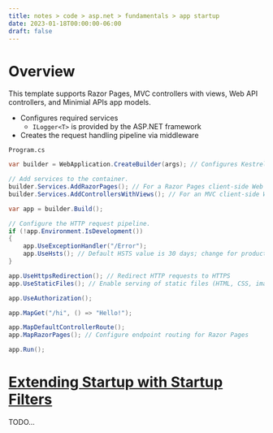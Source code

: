 ```yaml
---
title: notes > code > asp.net > fundamentals > app startup
date: 2023-01-18T00:00:00-06:00
draft: false
---
```


# Overview
This template supports Razor Pages, MVC controllers with views, Web API controllers, and Minimial APIs app models.
- Configures required services
    - `ILogger<T>` is provided by the ASP.NET framework
- Creates the request handling pipeline via middleware

`Program.cs`
```cs
var builder = WebApplication.CreateBuilder(args); // Configures Kestrel

// Add services to the container.
builder.Services.AddRazorPages(); // For a Razor Pages client-side Web UI
builder.Services.AddControllersWithViews(); // For an MVC client-side Web UI

var app = builder.Build();

// Configure the HTTP request pipeline.
if (!app.Environment.IsDevelopment())
{
    app.UseExceptionHandler("/Error");
    app.UseHsts(); // Default HSTS value is 30 days; change for production scenarios; https://aka.ms/aspnetcore-hst
}

app.UseHttpsRedirection(); // Redirect HTTP requests to HTTPS
app.UseStaticFiles(); // Enable serving of static files (HTML, CSS, images, JavaScript)

app.UseAuthorization(); 

app.MapGet("/hi", () => "Hello!");

app.MapDefaultControllerRoute();
app.MapRazorPages(); // Configure endpoint routing for Razor Pages

app.Run();
```

# [Extending Startup with Startup Filters](https://learn.microsoft.com/en-us/aspnet/core/fundamentals/startup?view=aspnetcore-7.0#extend-startup-with-startup-filters)
TODO...
